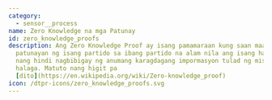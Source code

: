 ```yaml
---
category: 
  - sensor__process
name: Zero Knowledge na mga Patunay
id: zero_knowledge_proofs
description: Ang Zero Knowledge Proof ay isang pamamaraan kung saan maaaring
  patunayan ng isang partido sa ibang partido na alam nila ang isang halaga,
  nang hindi nagbibigay ng anumang karagdagang impormasyon tulad ng mismong
  halaga. Matuto nang higit pa
  [dito](https://en.wikipedia.org/wiki/Zero-knowledge_proof)
icon: /dtpr-icons/zero_knowledge_proofs.svg
---
```

